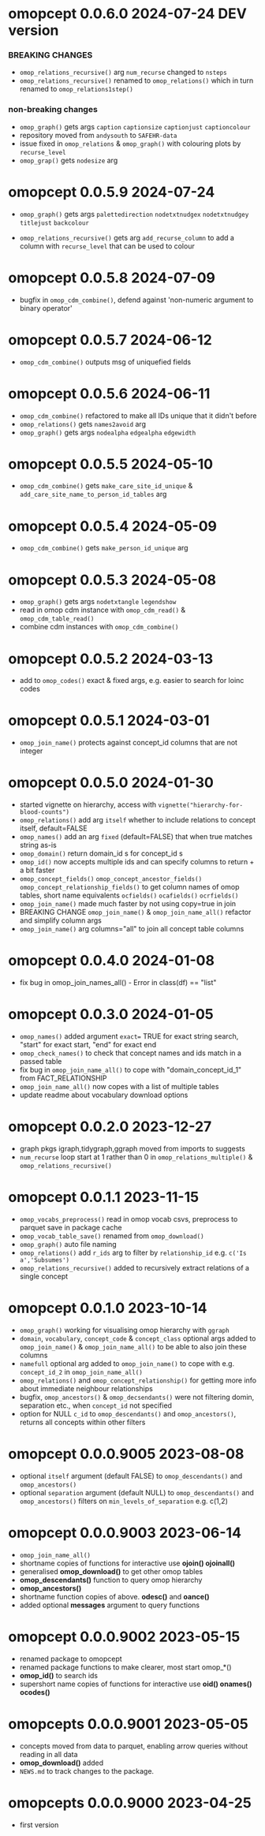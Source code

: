 
# omopcept 0.0.6.0 2024-07-24 DEV version

### BREAKING CHANGES
* `omop_relations_recursive()` arg `num_recurse` changed to `nsteps`
* `omop_relations_recursive()` renamed to `omop_relations()` which in turn renamed to `omop_relations1step()`

### non-breaking changes
* `omop_graph()` gets args `caption` `captionsize` `captionjust` `captioncolour`
* repository moved from `andysouth` to `SAFEHR-data`
* issue fixed in `omop_relations` & `omop_graph()` with colouring plots by `recurse_level`
* `omop_grap()` gets `nodesize` arg

# omopcept 0.0.5.9 2024-07-24

* `omop_graph()` gets args `palettedirection` `nodetxtnudgex` `nodetxtnudgey` `titlejust` `backcolour`

* `omop_relations_recursive()` gets arg `add_recurse_column` to add a column with `recurse_level` that can be used to colour

# omopcept 0.0.5.8 2024-07-09

* bugfix in `omop_cdm_combine()`, defend against 'non-numeric argument to binary operator'

# omopcept 0.0.5.7 2024-06-12

* `omop_cdm_combine()` outputs msg of uniquefied fields

# omopcept 0.0.5.6 2024-06-11

* `omop_cdm_combine()` refactored to make all IDs unique that it didn't before
* `omop_relations()` gets `names2avoid` arg
* `omop_graph()` gets args `nodealpha` `edgealpha` `edgewidth`

# omopcept 0.0.5.5 2024-05-10

* `omop_cdm_combine()` gets `make_care_site_id_unique` & `add_care_site_name_to_person_id_tables` arg

# omopcept 0.0.5.4 2024-05-09

* `omop_cdm_combine()` gets `make_person_id_unique` arg

# omopcept 0.0.5.3 2024-05-08

* `omop_graph()` gets args `nodetxtangle` `legendshow`
* read in omop cdm instance with `omop_cdm_read()` & `omop_cdm_table_read()`
* combine cdm instances with `omop_cdm_combine()`

# omopcept 0.0.5.2 2024-03-13

* add to `omop_codes()` exact & fixed args, e.g. easier to search for loinc codes

# omopcept 0.0.5.1 2024-03-01

* `omop_join_name()` protects against concept_id columns that are not integer

# omopcept 0.0.5.0 2024-01-30

* started vignette on hierarchy, access with `vignette("hierarchy-for-blood-counts")`
* `omop_relations()` add arg `itself` whether to include relations to concept itself, default=FALSE
* `omop_names()` add an arg `fixed` (default=FALSE) that when true matches string as-is
* `omop_domain()` return domain_id s for concept_id s
* `omop_id()` now accepts multiple ids and can specify columns to return + a bit faster
* `omop_concept_fields()` `omop_concept_ancestor_fields()` `omop_concept_relationship_fields()` to get column names of omop tables, short name equivalents `ocfields()` `ocafields()` `ocrfields()`
* `omop_join_name()` made much faster by not using copy=true in join
* BREAKING CHANGE `omop_join_name()` & `omop_join_name_all()` refactor and simplify column args
* `omop_join_name()` arg columns="all" to join all concept table columns


# omopcept 0.0.4.0 2024-01-08

* fix bug in omop_join_names_all() - Error in class(df) == "list"


# omopcept 0.0.3.0 2024-01-05

* `omop_names()` added argument `exact=` TRUE for exact string search, "start" for exact start, "end" for exact end
* `omop_check_names()` to check that concept names and ids match in a passed table
* fix bug in `omop_join_name_all()` to cope with "domain_concept_id_1" from FACT_RELATIONSHIP
* `omop_join_name_all()` now copes with a list of multiple tables
* update readme about vocabulary download options


# omopcept 0.0.2.0 2023-12-27

* graph pkgs igraph,tidygraph,ggraph moved from imports to suggests
* `num_recurse` loop start at 1 rather than 0 in `omop_relations_multiple()` & `omop_relations_recursive()`


# omopcept 0.0.1.1 2023-11-15

* `omop_vocabs_preprocess()` read in omop vocab csvs, preprocess to parquet save in package cache
* `omop_vocab_table_save()` renamed from `omop_download()`
* `omop_graph()` auto file naming
* `omop_relations()` add `r_ids` arg to filter by `relationship_id` e.g. `c('Is a','Subsumes')`
* `omop_relations_recursive()` added to recursively extract relations of a single concept


# omopcept 0.0.1.0 2023-10-14

* `omop_graph()` working for visualising omop hierarchy with `ggraph`
* `domain`, `vocabulary`, `concept_code` & `concept_class` optional args added to `omop_join_name()` & `omop_join_name_all()` to be able to also join these columns
* `namefull` optional arg added to `omop_join_name()` to cope with e.g. `concept_id_2` in `omop_join_name_all()`
* `omop_relations()` and `omop_concept_relationship()` for getting more info about immediate neighbour relationships 
* bugfix, `omop_ancestors()` & `omop_decsendants()` were not filtering domin, separation etc., when `concept_id` not specified
* option for NULL `c_id` to `omop_descendants()` and `omop_ancestors()`, returns all concepts within other filters


# omopcept 0.0.0.9005 2023-08-08

* optional `itself` argument (default FALSE) to `omop_descendants()` and `omop_ancestors()`
* optional `separation` argument (default NULL) to `omop_descendants()` and `omop_ancestors()` filters on `min_levels_of_separation` e.g. c(1,2)


# omopcept 0.0.0.9003 2023-06-14

* `omop_join_name_all()`
* shortname copies of functions for interactive use **ojoin() ojoinall()**
* generalised **omop_download()** to get other omop tables
* **omop_descendants()** function to query omop hierarchy
* **omop_ancestors()**
* shortname function copies of above. **odesc()** and **oance()**
* added optional **messages** argument to query functions


# omopcept 0.0.0.9002 2023-05-15

* renamed package to omopcept
* renamed package functions to make clearer, most start omop_*()
* **omop_id()** to search ids
* supershort name copies of functions for interactive use **oid() onames() ocodes()**

# omopcepts 0.0.0.9001 2023-05-05

* concepts moved from data to parquet, enabling arrow queries without reading in all data
* **omop_download()** added
* `NEWS.md` to track changes to the package.


# omopcepts 0.0.0.9000 2023-04-25

* first version

